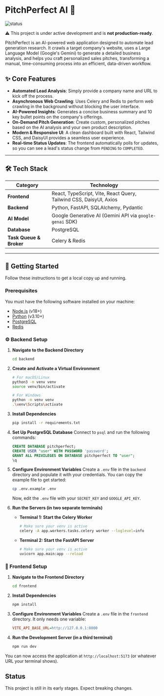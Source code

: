 # PitchPerfect AI 🚀


![status](https://img.shields.io/badge/status-in_development-yellow)

⚠️ This project is under active development and is **not production-ready**.

PitchPerfect is an AI-powered web application designed to automate lead generation research. It crawls a target company's website, uses a Large Language Model (Google's Gemini) to generate a detailed business analysis, and helps you craft personalized sales pitches, transforming a manual, time-consuming process into an efficient, data-driven workflow.

## ✨ Core Features

-   **Automated Lead Analysis**: Simply provide a company name and URL to kick off the process.
-   **Asynchronous Web Crawling**: Uses Celery and Redis to perform web crawling in the background without blocking the user interface.
-   **AI-Powered Insights**: Generates a concise business summary and 10 key bullet points on the company's offerings.
-   **On-Demand Pitch Generation**: Create custom, personalized pitches based on the AI analysis and your own product description.
-   **Modern & Responsive UI**: A clean dashboard built with React, Tailwind CSS, and DaisyUI provides a seamless user experience.
-   **Real-time Status Updates**: The frontend automatically polls for updates, so you can see a lead's status change from `PENDING` to `COMPLETED`.

---

## 🛠️ Tech Stack

| Category              | Technology                                                              |
| --------------------- | ----------------------------------------------------------------------- |
| **Frontend**          | React, TypeScript, Vite, React Query, Tailwind CSS, DaisyUI, Axios      |
| **Backend**           | Python, FastAPI, SQLAlchemy, Pydantic                                   |
| **AI Model**          | Google Generative AI (Gemini API via `google-genai` SDK)                |
| **Database**          | PostgreSQL                                                              |
| **Task Queue & Broker** | Celery & Redis                                                          |

---

## 🏁 Getting Started

Follow these instructions to get a local copy up and running.

### Prerequisites

You must have the following software installed on your machine:
-   [Node.js](https://nodejs.org/) (v18+)
-   [Python](https://www.python.org/) (v3.10+)
-   [PostgreSQL](https://www.postgresql.org/download/)
-   [Redis](https://redis.io/docs/getting-started/installation/)

### ⚙️ Backend Setup

1.  **Navigate to the Backend Directory**
    ```bash
    cd backend
    ```

2.  **Create and Activate a Virtual Environment**
    ```bash
    # For macOS/Linux
    python3 -m venv venv
    source venv/bin/activate

    # For Windows
    python -m venv venv
    .\venv\Scripts\activate
    ```

3.  **Install Dependencies**
    ```bash
    pip install -r requirements.txt
    ```

4.  **Set Up PostgreSQL Database**
    Connect to `psql` and run the following commands:
    ```sql
    CREATE DATABASE pitchperfect;
    CREATE USER "user" WITH PASSWORD 'password';
    GRANT ALL PRIVILEGES ON DATABASE pitchperfect TO "user";
    \q
    ```

5.  **Configure Environment Variables**
    Create a `.env` file in the `backend` directory and populate it with your credentials. You can copy the example file to get started:
    ```bash
    cp .env.example .env
    ```
    Now, edit the `.env` file with your `SECRET_KEY` and `GOOGLE_API_KEY`.

6.  **Run the Servers (in two separate terminals)**
    -   **Terminal 1: Start the Celery Worker**
        ```bash
        # Make sure your venv is active
        celery -A app.workers.tasks.celery worker --loglevel=info
        ```
    -   **Terminal 2: Start the FastAPI Server**
        ```bash
        # Make sure your venv is active
        uvicorn app.main:app --reload
        ```

### 🎨 Frontend Setup

1.  **Navigate to the Frontend Directory**
    ```bash
    cd frontend
    ```

2.  **Install Dependencies**
    ```bash
    npm install
    ```

3.  **Configure Environment Variables**
    Create a `.env` file in the `frontend` directory. It only needs one variable:
    ```ini
    VITE_API_BASE_URL=http://127.0.0.1:8000
    ```

4.  **Run the Development Server (in a third terminal)**
    ```bash
    npm run dev
    ```

You can now access the application at `http://localhost:5173` (or whatever URL your terminal shows).



## Status
This project is still in its early stages. Expect breaking changes.